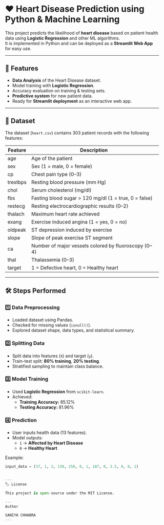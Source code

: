 # ❤️ Heart Disease Prediction using Python & Machine Learning

This project predicts the likelihood of **heart disease** based on patient health data using **Logistic Regression** and other ML algorithms.  
It is implemented in Python and can be deployed as a **Streamlit Web App** for easy use.

---

## 📌 Features
- **Data Analysis** of the Heart Disease dataset.
- Model training with **Logistic Regression**.
- Accuracy evaluation on training & testing sets.
- **Predictive system** for new patient data.
- Ready for **Streamlit deployment** as an interactive web app.

---

## 📂 Dataset
The dataset (`heart.csv`) contains 303 patient records with the following features:

| Feature     | Description |
|-------------|-------------|
| age         | Age of the patient |
| sex         | Sex (1 = male, 0 = female) |
| cp          | Chest pain type (0–3) |
| trestbps    | Resting blood pressure (mm Hg) |
| chol        | Serum cholesterol (mg/dl) |
| fbs         | Fasting blood sugar > 120 mg/dl (1 = true, 0 = false) |
| restecg     | Resting electrocardiographic results (0–2) |
| thalach     | Maximum heart rate achieved |
| exang       | Exercise induced angina (1 = yes, 0 = no) |
| oldpeak     | ST depression induced by exercise |
| slope       | Slope of peak exercise ST segment |
| ca          | Number of major vessels colored by fluoroscopy (0–4) |
| thal        | Thalassemia (0–3) |
| target      | 1 = Defective heart, 0 = Healthy heart |

---

## 🛠 Steps Performed

### 1️⃣ Data Preprocessing
- Loaded dataset using Pandas.
- Checked for missing values (`isnull()`).
- Explored dataset shape, data types, and statistical summary.

### 2️⃣ Splitting Data
- Split data into features (`X`) and target (`y`).
- Train-test split: **80% training**, **20% testing**.
- Stratified sampling to maintain class balance.

### 3️⃣ Model Training
- Used **Logistic Regression** from `scikit-learn`.
- Achieved:
  - **Training Accuracy:** 85.12%
  - **Testing Accuracy:** 81.96%

### 4️⃣ Prediction
- User inputs health data (13 features).
- Model outputs:
  - `1` → **Affected by Heart Disease**
  - `0` → **Healthy Heart**

Example:
```python
input_data = (37, 1, 2, 130, 250, 0, 1, 187, 0, 3.5, 0, 0, 2)


---
🏷 License

This project is open-source under the MIT License.

---
Author

SANIYA CHHABRA
---
